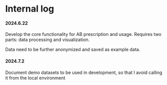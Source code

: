 # Internal log

#### 2024.6.22

Develop the core functionality for AB prescription and usage. Requires two parts: data processing and visualization.

Data need to be further anonymized and saved as example data.

#### 2024.7.2 

Document demo datasets to be used in development, so that I avoid calling it from the local environment



